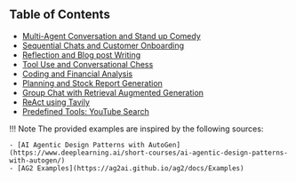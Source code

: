 ## Table of Contents

- [Multi-Agent Conversation and Stand up Comedy](1.md)
- [Sequential Chats and Customer Onboarding](2.md)
- [Reflection and Blog post Writing](3.md)
- [Tool Use and Conversational Chess](4.md)
- [Coding and Financial Analysis](5.md)
- [Planning and Stock Report Generation](6.md)
- [Group Chat with Retrieval Augmented Generation](7.md)
- [ReAct using Tavily](8.md)
- [Predefined Tools: YouTube Search](9.md)

!!! Note
    The provided examples are inspired by the following sources:

    - [AI Agentic Design Patterns with AutoGen](https://www.deeplearning.ai/short-courses/ai-agentic-design-patterns-with-autogen/)
    - [AG2 Examples](https://ag2ai.github.io/ag2/docs/Examples)

